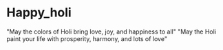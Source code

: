 # Happy_holi
"May the colors of Holi bring love, joy, and happiness to all" "May the Holi paint your life with prosperity, harmony, and lots of love"

